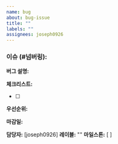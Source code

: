 ```yaml
---
name: bug
about: bug-issue
title: ""
labels: ""
assignees: joseph0926
---
```


### 이슈 (#넘버링):

**버그 설명:**

**체크리스트:**

- [ ]

**우선순위:**

**마감일:**

**담당자:** [joseph0926]
**레이블:** ""
**마일스톤:** [ ]

